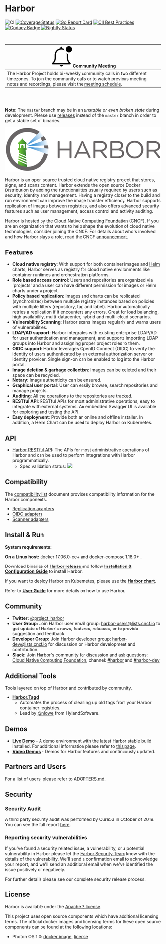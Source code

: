 # Harbor

![CI](https://github.com/goharbor/harbor/workflows/CI/badge.svg)
[![Coverage Status](https://codecov.io/gh/goharbor/harbor/branch/master/graph/badge.svg)](https://codecov.io/gh/goharbor/harbor)
[![Go Report Card](https://goreportcard.com/badge/github.com/goharbor/harbor)](https://goreportcard.com/report/github.com/goharbor/harbor)
[![CII Best Practices](https://bestpractices.coreinfrastructure.org/projects/2095/badge)](https://bestpractices.coreinfrastructure.org/projects/2095)
[![Codacy Badge](https://api.codacy.com/project/badge/Grade/c8d726c9cfd047ffaf681449d673f246)](https://www.codacy.com/app/goharbor/harbor?utm_source=github.com&amp;utm_medium=referral&amp;utm_content=goharbor/harbor&amp;utm_campaign=Badge_Grade)
[![Nightly Status](https://us-central1-eminent-nation-87317.cloudfunctions.net/harbor-nightly-result)](https://www.googleapis.com/storage/v1/b/harbor-nightly/o)

</br>

|![notification](docs/img/bell-outline-badged.svg)Community Meeting|
|------------------|
|The Harbor Project holds bi-weekly community calls in two different timezones. To join the community calls or to watch previous meeting notes and recordings, please visit the [meeting schedule](https://github.com/goharbor/community/blob/master/MEETING_SCHEDULE.md).|

</br> </br>

**Note**: The `master` branch may be in an *unstable or even broken state* during development.
Please use [releases](https://github.com/vmware/harbor/releases) instead of the `master` branch in order to get a stable set of binaries.

<img alt="Harbor" src="docs/img/harbor_logo.png">

Harbor is an open source trusted cloud native registry project that stores, signs, and scans content. Harbor extends the open source Docker Distribution by adding the functionalities usually required by users such as security, identity and management. Having a registry closer to the build and run environment can improve the image transfer efficiency. Harbor supports replication of images between registries, and also offers advanced security features such as user management, access control and activity auditing.

Harbor is hosted by the [Cloud Native Computing Foundation](https://cncf.io) (CNCF). If you are an organization that wants to help shape the evolution of cloud native technologies, consider joining the CNCF. For details about who's involved and how Harbor plays a role, read the CNCF
[announcement](https://www.cncf.io/blog/2018/07/31/cncf-to-host-harbor-in-the-sandbox/).

## Features

* **Cloud native registry**: With support for both container images and [Helm](https://helm.sh) charts, Harbor serves as registry for cloud native environments like container runtimes and orchestration platforms.
* **Role based access control**: Users and repositories are organized via 'projects' and a user can have different permission for images or Helm charts under a project.
* **Policy based replication**: Images and charts can be replicated (synchronized) between multiple registry instances based on policies with multiple filters (repository, tag and label). Harbor automatically retries a replication if it encounters any errors. Great for load balancing, high availability, multi-datacenter, hybrid and multi-cloud scenarios.
* **Vulnerability Scanning**: Harbor scans images regularly and warns users of vulnerabilities.
* **LDAP/AD support**: Harbor integrates with existing enterprise LDAP/AD for user authentication and management, and supports importing LDAP groups into Harbor and assigning proper project roles to them.  
* **OIDC support**: Harbor leverages OpenID Connect (OIDC) to verify the identity of users authenticated by an external authorization server or identity provider. Single sign-on can be enabled to log into the Harbor portal.  
* **Image deletion & garbage collection**: Images can be deleted and their space can be recycled.
* **Notary**: Image authenticity can be ensured.
* **Graphical user portal**: User can easily browse, search repositories and manage projects.
* **Auditing**: All the operations to the repositories are tracked.
* **RESTful API**: RESTful APIs for most administrative operations, easy to integrate with external systems. An embedded Swagger UI is available for exploring and testing the API.
* **Easy deployment**: Provide both an online and offline installer. In addition, a Helm Chart can be used to deploy Harbor on Kubernetes.

## API

* [Harbor RESTful API](https://editor.swagger.io/?url=https://raw.githubusercontent.com/goharbor/harbor/master/api/v2.0/swagger.yaml): The APIs for most administrative operations of Harbor and can be used to perform integrations with Harbor programmatically.
  - Spec validation status: <img src="http://validator.swagger.io/validator?url=https://raw.githubusercontent.com/goharbor/harbor/master/api/harbor/swagger.yaml">

## Compatibility

The [compatibility list](./docs/harbor_compatibility_list.md) document provides compatibility information for the Harbor components.

- [Replication adapters](./docs/harbor_compatibility_list.md#Replication-Adapters)
- [OIDC adapters](./docs/harbor_compatibility_list.md#OIDC-Adapters)
- [Scanner adapters](./docs/harbor_compatibility_list.md#Scanner-Adapters)

## Install & Run

**System requirements:**

**On a Linux host:** docker 17.06.0-ce+ and docker-compose 1.18.0+ .

Download binaries of **[Harbor release ](https://github.com/vmware/harbor/releases)** and follow **[Installation & Configuration Guide](docs/installation_guide.md)** to install Harbor.

If you want to deploy Harbor on Kubernetes, please use the **[Harbor chart](https://github.com/goharbor/harbor-helm)**.

Refer to **[User Guide](docs/user_guide.md)** for more details on how to use Harbor.

## Community

* **Twitter:** [@project_harbor](https://twitter.com/project_harbor)  
* **User Group:** Join Harbor user email group: [harbor-users@lists.cncf.io](https://lists.cncf.io/g/harbor-users) to get update of Harbor's news, features, releases, or to provide suggestion and feedback.  
* **Developer Group:** Join Harbor developer group: [harbor-dev@lists.cncf.io](https://lists.cncf.io/g/harbor-dev) for discussion on Harbor development and contribution.
* **Slack:** Join Harbor's community for discussion and ask questions: [Cloud Native Computing Foundation](https://slack.cncf.io/), channel: [#harbor](https://cloud-native.slack.com/messages/harbor/) and [#harbor-dev](https://cloud-native.slack.com/messages/harbor-dev/)

## Additional Tools

Tools layered on top of Harbor and contributed by community.

* **[Harbor.Tagd](https://github.com/HylandSoftware/Harbor.Tagd)**
  - Automates the process of cleaning up old tags from your Harbor container registries.
  - Lead by [@nlowe](https://github.com/nlowe) from HylandSoftware.

## Demos

* **[Live Demo](https://demo.goharbor.io)** - A demo environment with the latest Harbor stable build installed. For additional information please refer to [this page](docs/demo_server.md).
* **[Video Demos](https://github.com/goharbor/harbor/wiki/Video-demos-for-Harbor)** - Demos for Harbor features and continuously updated.

## Partners and Users

For a list of users, please refer to [ADOPTERS.md](ADOPTERS.md).

## Security

### Security Audit

A third party security audit was performed by Cure53 in October of 2019. You can see the full report [here](docs/security/Harbor_Security_Audit_Oct2019.pdf).

### Reporting security vulnerabilities

If you've found a security related issue, a vulnerability, or a potential vulnerability in Harbor please let the [Harbor Security Team](mailto:cncf-harbor-security@lists.cncf.io) know with the details of the vulnerability. We'll send a confirmation
email to acknowledge your report, and we'll send an additional email when we've identified the issue
positively or negatively.

For further details please see our complete [security release process](SECURITY.md).


## License

Harbor is available under the [Apache 2 license](LICENSE).

This project uses open source components which have additional licensing terms.  The official docker images and licensing terms for these open source components can be found at the following locations:

* Photon OS 1.0: [docker image](https://hub.docker.com/_/photon/), [license](https://github.com/vmware/photon/blob/master/COPYING)
